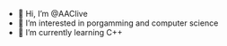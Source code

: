 - 👋 Hi, I’m @AAClive
- 👀 I’m interested in porgamming and computer science
- 🌱 I’m currently learning C++

<!---
AAClive/AAClive is a ✨ special ✨ repository because its `README.md` (this file) appears on your GitHub profile.
You can click the Preview link to take a look at your changes.
--->
